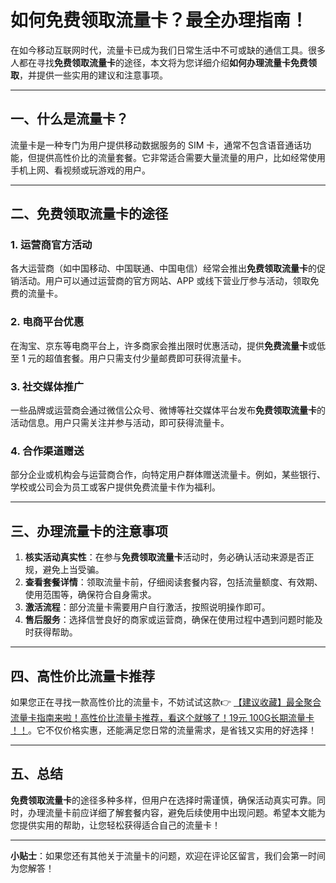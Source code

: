 # 如何免费领取流量卡？最全办理指南！

在如今移动互联网时代，流量卡已成为我们日常生活中不可或缺的通信工具。很多人都在寻找**免费领取流量卡**的途径，本文将为您详细介绍**如何办理流量卡免费领取**，并提供一些实用的建议和注意事项。

---

## 一、什么是流量卡？

流量卡是一种专门为用户提供移动数据服务的 SIM 卡，通常不包含语音通话功能，但提供高性价比的流量套餐。它非常适合需要大量流量的用户，比如经常使用手机上网、看视频或玩游戏的用户。

---

## 二、免费领取流量卡的途径

### 1. 运营商官方活动
各大运营商（如中国移动、中国联通、中国电信）经常会推出**免费领取流量卡**的促销活动。用户可以通过运营商的官方网站、APP 或线下营业厅参与活动，领取免费的流量卡。

### 2. 电商平台优惠
在淘宝、京东等电商平台上，许多商家会推出限时优惠活动，提供**免费流量卡**或低至 1 元的超值套餐。用户只需支付少量邮费即可获得流量卡。

### 3. 社交媒体推广
一些品牌或运营商会通过微信公众号、微博等社交媒体平台发布**免费领取流量卡**的活动信息。用户只需关注并参与活动，即可获得流量卡。

### 4. 合作渠道赠送
部分企业或机构会与运营商合作，向特定用户群体赠送流量卡。例如，某些银行、学校或公司会为员工或客户提供免费流量卡作为福利。

---

## 三、办理流量卡的注意事项

1. **核实活动真实性**：在参与**免费领取流量卡**活动时，务必确认活动来源是否正规，避免上当受骗。
2. **查看套餐详情**：领取流量卡前，仔细阅读套餐内容，包括流量额度、有效期、使用范围等，确保符合自身需求。
3. **激活流程**：部分流量卡需要用户自行激活，按照说明操作即可。
4. **售后服务**：选择信誉良好的商家或运营商，确保在使用过程中遇到问题时能及时获得帮助。

---

## 四、高性价比流量卡推荐

如果您正在寻找一款高性价比的流量卡，不妨试试这款👉 [【建议收藏】最全聚合流量卡指南来啦！高性价比流量卡推荐，看这个就够了！19元 100G长期流量卡 ！！](https://bit.ly/Liuliangka)。它不仅价格实惠，还能满足您日常的流量需求，是省钱又实用的好选择！

---

## 五、总结

**免费领取流量卡**的途径多种多样，但用户在选择时需谨慎，确保活动真实可靠。同时，办理流量卡前应详细了解套餐内容，避免后续使用中出现问题。希望本文能为您提供实用的帮助，让您轻松获得适合自己的流量卡！

---

**小贴士**：如果您还有其他关于流量卡的问题，欢迎在评论区留言，我们会第一时间为您解答！